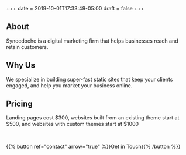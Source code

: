+++
date = 2019-10-01T17:33:49-05:00
draft = false
+++

## About
Synecdoche is a digital marketing firm that helps businesses reach and retain customers.
## Why Us
We specialize in building super-fast static sites that keep your clients engaged,
and help you market your business online.
## Pricing
Landing pages cost &dollar;300,
websites built from an existing theme start at &dollar;500,
and websites with custom themes start at &dollar;1000

&nbsp;

{{% button ref="contact" arrow="true" %}}Get in Touch{{% /button %}}
